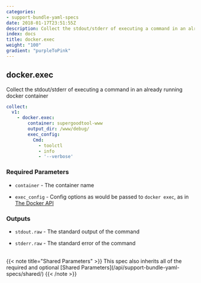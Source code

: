 ```yaml
---
categories:
- support-bundle-yaml-specs
date: 2018-01-17T23:51:55Z
description: Collect the stdout/stderr of executing a command in an already running docker container
index: docs
title: docker.exec
weight: "100"
gradient: "purpleToPink"
---
```


## docker.exec

Collect the stdout/stderr of executing a command in an already running docker container


```yaml
collect:
  v1:
    - docker.exec:
        container: supergoodtool-www
        output_dir: /www/debug/
        exec_config:
          Cmd:
            - toolctl
            - info
            - '--verbose'
```


### Required Parameters


- `container` - The container name


- `exec_config` - Config options as would be passed to `docker exec`, as in [The Docker API](https://github.com/moby/moby/blob/master/api/types/configs.go)



### Outputs

    
- `stdout.raw` - The standard output of the command

- `stderr.raw` - The standard error of the command


<br>
{{< note title="Shared Parameters" >}}
This spec also inherits all of the required and optional [Shared Parameters](/api/support-bundle-yaml-specs/shared/)
{{< /note >}}

  